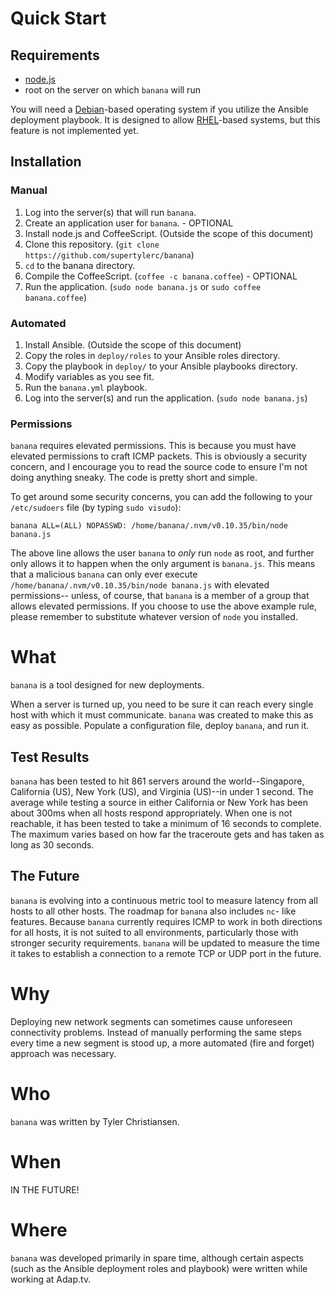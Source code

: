 # Quick Start

## Requirements

* [node.js][1]
* root on the server on which `banana` will run

You will need a [Debian][2]-based operating system if you utilize the Ansible
deployment playbook.  It is designed to allow [RHEL][3]-based systems, but
this feature is not implemented yet.

## Installation

### Manual

1. Log into the server(s) that will run `banana`.
2. Create an application user for `banana`. - OPTIONAL
3. Install node.js and CoffeeScript. (Outside the scope of this document)
4. Clone this repository. (`git clone https://github.com/supertylerc/banana`)
5. `cd` to the banana directory.
6. Compile the CoffeeScript. (`coffee -c banana.coffee`) - OPTIONAL
7. Run the application. (`sudo node banana.js` or `sudo coffee banana.coffee`)


### Automated

1. Install Ansible. (Outside the scope of this document)
2. Copy the roles in `deploy/roles` to your Ansible roles directory.
3. Copy the playbook in `deploy/` to your Ansible playbooks directory.
4. Modify variables as you see fit.
5. Run the `banana.yml` playbook.
6. Log into the server(s) and run the application. (`sudo node banana.js`)

### Permissions

`banana` requires elevated permissions.  This is because you must have
elevated permissions to craft ICMP packets.  This is obviously a security
concern, and I encourage you to read the source code to ensure I'm not
doing anything sneaky.  The code is pretty short and simple.

To get around some security concerns, you can add the following to your
`/etc/sudoers` file (by typing `sudo visudo`):

```
banana ALL=(ALL) NOPASSWD: /home/banana/.nvm/v0.10.35/bin/node banana.js
```

The above line allows the user `banana` to _only_ run `node` as root, and
further only allows it to happen when the only argument is `banana.js`.
This means that a malicious `banana` can only ever execute
`/home/banana/.nvm/v0.10.35/bin/node banana.js` with elevated permissions--
unless, of course, that `banana` is a member of a group that allows elevated
permissions.  If you choose to use the above example rule, please remember
to substitute whatever version of `node` you installed.

# What

`banana` is a tool designed for new deployments.

When a server is turned up, you need to be sure it can reach every single
host with which it must communicate.  `banana` was created to make this
as easy as possible.  Populate a configuration file, deploy `banana`, and
run it.

## Test Results

`banana` has been tested to hit 861 servers around the world--Singapore,
California (US), New York (US), and Virginia (US)--in under 1 second.
The average while testing a source in either California or New York has
been about 300ms when all hosts respond appropriately.  When one is not
reachable, it has been tested to take a minimum of 16 seconds to
complete.  The maximum varies based on how far the traceroute gets and
has taken as long as 30 seconds.

## The Future

`banana` is evolving into a continuous metric tool to measure latency from
all hosts to all other hosts.  The roadmap for `banana` also includes `nc`-
like features.  Because `banana` currently requires ICMP to work in both
directions for all hosts, it is not suited to all environments, particularly
those with stronger security requirements.  `banana` will be updated to
measure the time it takes to establish a connection to a remote TCP or UDP
port in the future.

# Why

Deploying new network segments can sometimes cause unforeseen connectivity
problems.  Instead of manually performing the same steps every time a new
segment is stood up, a more automated (fire and forget) approach was
necessary.

# Who

`banana` was written by Tyler Christiansen.

# When

IN THE FUTURE!

# Where

`banana` was developed primarily in spare time, although certain aspects
(such as the Ansible deployment roles and playbook) were written while
working at Adap.tv.

[1]: http://nodejs.org/ "node.js home page"
[2]: https://debian.org/ "Debian home page"
[3]: http://www.redhat.com/en/technologies/linux-platforms/enterprise-linux "RHEL Hhome page"
